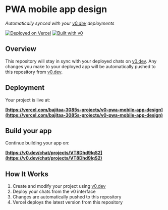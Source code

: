 # PWA mobile app design

*Automatically synced with your [v0.dev](https://v0.dev) deployments*

[![Deployed on Vercel](https://img.shields.io/badge/Deployed%20on-Vercel-black?style=for-the-badge&logo=vercel)](https://vercel.com/bajitaa-3085s-projects/v0-pwa-mobile-app-design)
[![Built with v0](https://img.shields.io/badge/Built%20with-v0.dev-black?style=for-the-badge)](https://v0.dev/chat/projects/VT8Dhd9lqS2)

## Overview

This repository will stay in sync with your deployed chats on [v0.dev](https://v0.dev).
Any changes you make to your deployed app will be automatically pushed to this repository from [v0.dev](https://v0.dev).

## Deployment

Your project is live at:

**[https://vercel.com/bajitaa-3085s-projects/v0-pwa-mobile-app-design](https://vercel.com/bajitaa-3085s-projects/v0-pwa-mobile-app-design)**

## Build your app

Continue building your app on:

**[https://v0.dev/chat/projects/VT8Dhd9lqS2](https://v0.dev/chat/projects/VT8Dhd9lqS2)**

## How It Works

1. Create and modify your project using [v0.dev](https://v0.dev)
2. Deploy your chats from the v0 interface
3. Changes are automatically pushed to this repository
4. Vercel deploys the latest version from this repository
